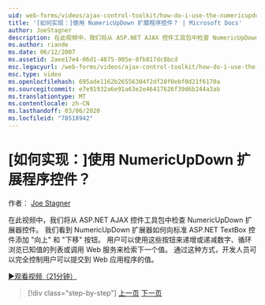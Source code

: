 ```yaml
---
uid: web-forms/videos/ajax-control-toolkit/how-do-i-use-the-numericupdown-extender-control
title: '[如何实现：]使用 NumericUpDown 扩展程序控件？ | Microsoft Docs'
author: JoeStagner
description: 在此视频中，我们将从 ASP.NET AJAX 控件工具包中检查 NumericUpDown 扩展器控件。 我们看到 NumericUpDown 扩展器如何添加 "向上" 和 "下移" 。
ms.author: riande
ms.date: 06/12/2007
ms.assetid: 2aee17e4-06d1-4875-985e-8fb817dc8bcd
msc.legacyurl: /web-forms/videos/ajax-control-toolkit/how-do-i-use-the-numericupdown-extender-control
msc.type: video
ms.openlocfilehash: 695ade1162b26556304f2df28f0ebf0d21f6170a
ms.sourcegitcommit: e7e91932a6e91a63e2e46417626f39d6b244a3ab
ms.translationtype: MT
ms.contentlocale: zh-CN
ms.lasthandoff: 03/06/2020
ms.locfileid: "78518942"
---
```

# <a name="how-do-i-use-the-numericupdown-extender-control"></a>[如何实现：]使用 NumericUpDown 扩展程序控件？

作者： [Joe Stagner](https://github.com/JoeStagner)

在此视频中，我们将从 ASP.NET AJAX 控件工具包中检查 NumericUpDown 扩展器控件。 我们看到 NumericUpDown 扩展器如何向标准 ASP.NET TextBox 控件添加 "向上" 和 "下移" 按钮。 用户可以使用这些按钮来递增或递减数字、循环浏览已知值的列表或调用 Web 服务来检索下一个值。 通过这种方式，开发人员可以完全控制用户可以提交到 Web 应用程序的值。

[&#9654;观看视频（21分钟）](https://channel9.msdn.com/Blogs/ASP-NET-Site-Videos/how-do-i-use-the-numericupdown-extender-control)

> [!div class="step-by-step"]
> [上一页](how-do-i-use-the-pagingbulletedlist-extender-control.md)
> [下一页](how-do-i-use-the-aspnet-ajax-validatorcallout-extender.md)
